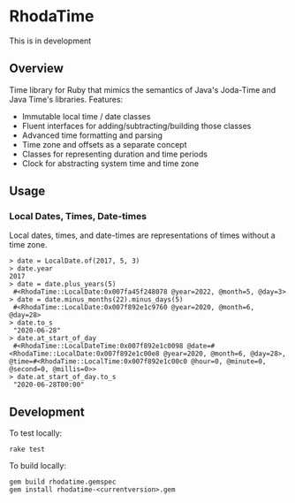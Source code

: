 # RhodaTime

This is in development

## Overview

Time library for Ruby that mimics the semantics of Java's Joda-Time and Java Time's libraries.  Features:

* Immutable local time / date classes
* Fluent interfaces for adding/subtracting/building those classes
* Advanced time formatting and parsing
* Time zone and offsets as a separate concept
* Classes for representing duration and time periods
* Clock for abstracting system time and time zone

## Usage
### Local Dates, Times, Date-times

Local dates, times, and date-times are representations of times without a time zone.

````
> date = LocalDate.of(2017, 5, 3)
> date.year
2017
> date = date.plus_years(5)
 #<RhodaTime::LocalDate:0x007fa45f248078 @year=2022, @month=5, @day=3>
> date = date.minus_months(22).minus_days(5)
 #<RhodaTime::LocalDate:0x007f892e1c9760 @year=2020, @month=6, @day=28> 
> date.to_s
 "2020-06-28"
> date.at_start_of_day
 #<RhodaTime::LocalDateTime:0x007f892e1c0098 @date=#<RhodaTime::LocalDate:0x007f892e1c00e8 @year=2020, @month=6, @day=28>, @time=#<RhodaTime::LocalTime:0x007f892e1c00c0 @hour=0, @minute=0, @second=0, @millis=0>>
> date.at_start_of_day.to_s
 "2020-06-28T00:00"  
````

## Development

To test locally:

````
rake test
````
  
To build locally:

````    
gem build rhodatime.gemspec
gem install rhodatime-<currentversion>.gem
````

